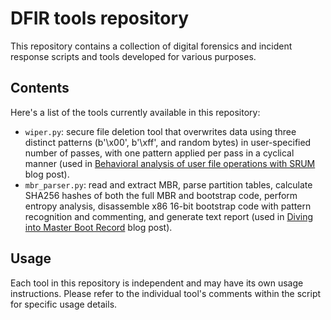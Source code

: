 # DFIR tools repository
This repository contains a collection of digital forensics and incident response scripts and tools developed for various purposes.

## Contents
Here's a list of the tools currently available in this repository:
 - ``wiper.py``: secure file deletion tool that overwrites data using three distinct patterns (b'\x00', b'\xff', and random bytes) in user-specified number of passes, with one pattern applied per pass in a cyclical manner (used in [Behavioral analysis of user file operations with SRUM](https://www.ilyakobzar.com/p/behavioral-analysis-of-user-file) blog post).
 - ``mbr_parser.py``: read and extract MBR, parse partition tables, calculate SHA256 hashes of both the full MBR and bootstrap code, perform entropy analysis, disassemble x86 16-bit bootstrap code with pattern recognition and commenting, and generate text report (used in [Diving into Master Boot Record](https://www.ilyakobzar.com/p/diving-into-master-boot-record) blog post).

## Usage
Each tool in this repository is independent and may have its own usage instructions. Please refer to the individual tool's comments within the script for specific usage details.
